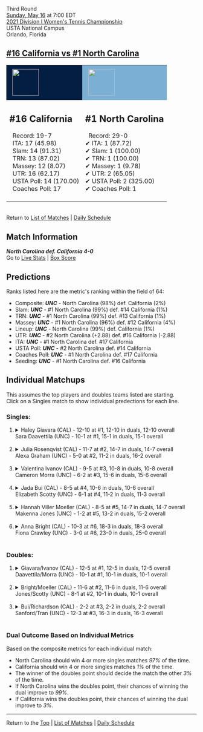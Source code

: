 Third Round[](#top)<a name="top"></a>  
[Sunday, May 16](../../schedule/05-16.md) at 7:00 EDT  
[2021 Division I Women's Tennis Championship](../index.md)  
USTA National Campus  
Orlando, Florida  
## [#16 California vs #1 North Carolina](https://www.ncaa.com/game/5833695)  

<table><tr style="background-color: #d9d9d9 !important"><td style="background-color: #041E42 !important"><img src="https://www.ncaa.com/sites/default/files/images/logos/schools/c/california.70.png" width="70" height="70" style="padding: 8px;" /></td><td style="background-color: #7BAFD4 !important"><img src="https://www.ncaa.com/sites/default/files/images/logos/schools/n/north-carolina.70.png" width="70" height="70" style="padding: 8px;" /></td></tr><tr>
<td>  

<h2>#16 California</h2>  
&nbsp; Record: 19-7<br>  
&nbsp; ITA: 17 (45.98)<br>  
&nbsp; Slam: 14 (91.31)<br>  
&nbsp; TRN: 13 (87.02)<br>  
&nbsp; Massey: 12 (8.07)<br>  
&nbsp; UTR: 16 (62.17)<br>  
&nbsp; USTA Poll: 14 (170.00)<br>  
&nbsp; Coaches Poll: 17<br>  
<br>  

</td>
<td>  

<h2>#1 North Carolina</h2>  
&nbsp; Record: 29-0<br>  
&#10004; ITA: 1 (87.72)<br>  
&#10004; Slam: 1 (100.00)<br>  
&#10004; TRN: 1 (100.00)<br>  
&#10004; Massey: 1 (9.78)<br>  
&#10004; UTR: 2 (65.05)<br>  
&#10004; USTA Poll: 2 (325.00)<br>  
&#10004; Coaches Poll: 1<br>  
<br>  

</td>
</tr></table>  


<br>Return to [List of Matches](../index.md) &#124; [Daily Schedule](../../schedule/05-16.md)

## Match Information  
***North Carolina def. California 4-0***  
Go to [Live Stats](http://scores.tennisticker.de/usa/ustanc/conf/lp.html?lid=83) | [Box Score](https://www.ustanationalcampus.com/content/dam/nationalcampus/collegiate/ncaa2021/pdf/W16UNCCAL.pdf)  

## Predictions  

Ranks listed here are the metric's ranking within the field of 64:  
- Composite: ***UNC*** - North Carolina (98%) def. California (2%)  
- Slam: ***UNC*** - #1 North Carolina (99%) def. #14 California (1%)  
- TRN: ***UNC*** - #1 North Carolina (99%) def. #13 California (1%)  
- Massey: ***UNC*** - #1 North Carolina (96%) def. #12 California (4%)  
- Lineup: ***UNC*** - North Carolina (99%) def. California (1%)  
- UTR: ***UNC*** - #2 North Carolina (+2.88) def. #16 California (-2.88)  
- ITA: ***UNC*** - #1 North Carolina def. #17 California  
- USTA Poll: ***UNC*** - #2 North Carolina def. #14 California  
- Coaches Poll: ***UNC*** - #1 North Carolina def. #17 California  
- Seeding: ***UNC*** - #1 North Carolina def. #16 California  

## Individual Matchups  
This assumes the top players and doubles teams listed are starting.  
Click on a Singles match to show individual predections for each line.  

### Singles:  

<ol>
<li><details>
<summary markdown="span">Haley Giavara (CAL) - 12-10 at #1, 12-10 in duals, 12-10 overall<br>Sara Daavettila (UNC) - 10-1 at #1, 15-1 in duals, 15-1 overall</summary>
<h4>Predictions</h4><ul>
<li>Composite: <b><i>UNC</i></b> - Daavettila (89%) def. Giavara (11%)</li>  
<li>Slam: <b><i>UNC</i></b> - Daavettila (86%) def. Giavara (14%)</li>  
<li>TRN: <b><i>UNC</i></b> - Daavettila (95%) def. Giavara (5%)</li>  
<li>Massey: <b><i>UNC</i></b> - Daavettila (90%) def. Giavara (10%)</li>  
<li>UTR: <b><i>UNC</i></b> - Daavettila (85%) def. Giavara (15%)</li>  
<li>ITA: <b><i>UNC</i></b> - Daavettila (64.17) def. Giavara (18.44)</li>  
</ul>
</details>&nbsp;</li>
<li><details>
<summary markdown="span">Julia Rosenqvist (CAL) - 11-7 at #2, 14-7 in duals, 14-7 overall<br>Alexa Graham (UNC) - 5-0 at #2, 11-2 in duals, 16-2 overall</summary>
<h4>Predictions</h4><ul>
<li>Composite: <b><i>UNC</i></b> - Graham (86%) def. Rosenqvist (14%)</li>  
<li>Slam: <b><i>UNC</i></b> - Graham (91%) def. Rosenqvist (9%)</li>  
<li>TRN: <b><i>UNC</i></b> - Graham (90%) def. Rosenqvist (10%)</li>  
<li>Massey: <b><i>UNC</i></b> - Graham (81%) def. Rosenqvist (19%)</li>  
<li>UTR: <b><i>UNC</i></b> - Graham (84%) def. Rosenqvist (16%)</li>  
<li>ITA: <b><i>UNC</i></b> - Graham (15.03) def. Rosenqvist (2.23)</li>  
</ul>
</details>&nbsp;</li>
<li><details>
<summary markdown="span">Valentina Ivanov (CAL) - 9-5 at #3, 10-8 in duals, 10-8 overall<br>Cameron Morra (UNC) - 6-2 at #3, 15-6 in duals, 15-6 overall</summary>
<h4>Predictions</h4><ul>
<li>Composite: <b><i>UNC</i></b> - Morra (81%) def. Ivanov (19%)</li>  
<li>Slam: <b><i>UNC</i></b> - Morra (85%) def. Ivanov (15%)</li>  
<li>TRN: <b><i>UNC</i></b> - Morra (80%) def. Ivanov (20%)</li>  
<li>Massey: <b><i>UNC</i></b> - Morra (82%) def. Ivanov (18%)</li>  
<li>UTR: <b><i>UNC</i></b> - Morra (78%) def. Ivanov (22%)</li>  
<li>ITA: <b><i>UNC</i></b> - Morra (20.00) def. Ivanov (1.97)</li>  
</ul>
</details>&nbsp;</li>
<li><details>
<summary markdown="span">Jada Bui (CAL) - 8-5 at #4, 10-6 in duals, 10-6 overall<br>Elizabeth Scotty (UNC) - 6-1 at #4, 11-2 in duals, 11-3 overall</summary>
<h4>Predictions</h4><ul>
<li>Composite: <b><i>UNC</i></b> - Scotty (87%) def. Bui (13%)</li>  
<li>Slam: <b><i>UNC</i></b> - Scotty (88%) def. Bui (12%)</li>  
<li>TRN: <b><i>UNC</i></b> - Scotty (89%) def. Bui (11%)</li>  
<li>Massey: <b><i>UNC</i></b> - Scotty (81%) def. Bui (19%)</li>  
<li>UTR: <b><i>UNC</i></b> - Scotty (88%) def. Bui (12%)</li>  
<li>ITA: <b><i>UNC</i></b> - Scotty (5.93) def. Bui (1.95)</li>  
</ul>
</details>&nbsp;</li>
<li><details>
<summary markdown="span">Hannah Viller Moeller (CAL) - 8-5 at #5, 14-7 in duals, 14-7 overall<br>Makenna Jones (UNC) - 1-2 at #5, 13-2 in duals, 15-2 overall</summary>
<h4>Predictions</h4><ul>
<li>Composite: <b><i>UNC</i></b> - Jones (89%) def. Moeller (11%)</li>  
<li>Slam: <b><i>UNC</i></b> - Jones (91%) def. Moeller (9%)</li>  
<li>TRN: <b><i>UNC</i></b> - Jones (94%) def. Moeller (6%)</li>  
<li>Massey: <b><i>UNC</i></b> - Jones (85%) def. Moeller (15%)</li>  
<li>UTR: <b><i>UNC</i></b> - Jones (85%) def. Moeller (15%)</li>  
<li>ITA: <b><i>UNC</i></b> - Jones (18.39) def. Moeller (1.79)</li>  
</ul>
</details>&nbsp;</li>
<li><details>
<summary markdown="span">Anna Bright (CAL) - 10-3 at #6, 18-3 in duals, 18-3 overall<br>Fiona Crawley (UNC) - 3-0 at #6, 23-0 in duals, 25-0 overall</summary>
<h4>Predictions</h4><ul>
<li>Composite: <b><i>UNC</i></b> - Crawley (86%) def. Bright (14%)</li>  
<li>Slam: <b><i>UNC</i></b> - Crawley (95%) def. Bright (5%)</li>  
<li>TRN: <b><i>UNC</i></b> - Crawley (92%) def. Bright (8%)</li>  
<li>Massey: <b><i>UNC</i></b> - Crawley (75%) def. Bright (25%)</li>  
<li>UTR: <b><i>UNC</i></b> - Crawley (83%) def. Bright (17%)</li>  
<li>ITA: <b><i>UNC</i></b> - Crawley (16.89) def. Bright (2.79)</li>  
</ul>
</details>&nbsp;</li>
</ol>

### Doubles:  

<ol>
<li><details>
<summary markdown="span">Giavara/Ivanov (CAL) - 12-5 at #1, 12-5 in duals, 12-5 overall<br>Daavettila/Morra (UNC) - 10-1 at #1, 10-1 in duals, 10-1 overall</summary>
<br>Sorry, we don't have any metrics for this match
</details>&nbsp;</li>
<li><details>
<summary markdown="span">Bright/Moeller (CAL) - 11-6 at #2, 11-6 in duals, 11-6 overall<br>Jones/Scotty (UNC) - 8-1 at #2, 10-1 in duals, 10-1 overall</summary>
<br>Sorry, we don't have any metrics for this match
</details>&nbsp;</li>
<li><details>
<summary markdown="span">Bui/Richardson (CAL) - 2-2 at #3, 2-2 in duals, 2-2 overall<br>Sanford/Tran (UNC) - 12-3 at #3, 16-3 in duals, 16-3 overall</summary>
<br>Sorry, we don't have any metrics for this match
</details>&nbsp;</li>
</ol>

### Dual Outcome Based on Individual Metrics  
  
Based on the composite metrics for each individual match:  
- North Carolina should win 4 or more singles matches *97%* of the time.  
- California should win 4 or more singles matches *1%* of the time.  
- The winner of the doubles point should decide the match the other *3%* of the time.  
- If North Carolina wins the doubles point, their chances of winning the dual improve to *99%*.  
- If California wins the doubles point, their chances of winning the dual improve to *3%*.  
  
------

Return to the [Top](#top) &#124; [List of Matches](../index.md) &#124; [Daily Schedule](../../schedule/05-16.md)  
